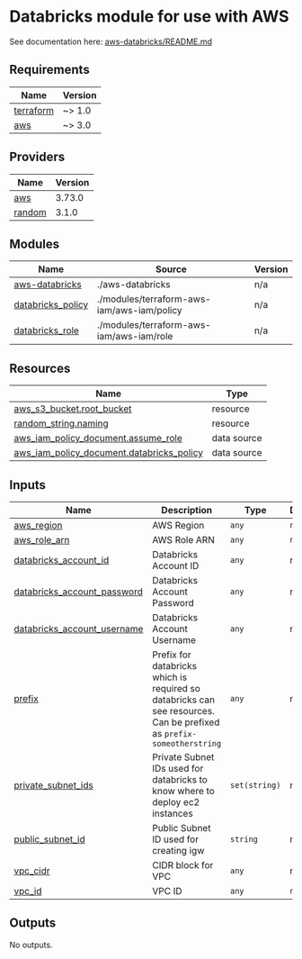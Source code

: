 # Databricks module for use with AWS
See documentation here: [aws-databricks/README.md](aws-databricks/README.md)


<!-- BEGIN_TF_DOCS -->
## Requirements

| Name | Version |
|------|---------|
| <a name="requirement_terraform"></a> [terraform](#requirement\_terraform) | ~> 1.0 |
| <a name="requirement_aws"></a> [aws](#requirement\_aws) | ~> 3.0 |

## Providers

| Name | Version |
|------|---------|
| <a name="provider_aws"></a> [aws](#provider\_aws) | 3.73.0 |
| <a name="provider_random"></a> [random](#provider\_random) | 3.1.0 |

## Modules

| Name | Source | Version |
|------|--------|---------|
| <a name="module_aws-databricks"></a> [aws-databricks](#module\_aws-databricks) | ./aws-databricks | n/a |
| <a name="module_databricks_policy"></a> [databricks\_policy](#module\_databricks\_policy) | ./modules/terraform-aws-iam/aws-iam/policy | n/a |
| <a name="module_databricks_role"></a> [databricks\_role](#module\_databricks\_role) | ./modules/terraform-aws-iam/aws-iam/role | n/a |

## Resources

| Name | Type |
|------|------|
| [aws_s3_bucket.root_bucket](https://registry.terraform.io/providers/hashicorp/aws/latest/docs/resources/s3_bucket) | resource |
| [random_string.naming](https://registry.terraform.io/providers/hashicorp/random/latest/docs/resources/string) | resource |
| [aws_iam_policy_document.assume_role](https://registry.terraform.io/providers/hashicorp/aws/latest/docs/data-sources/iam_policy_document) | data source |
| [aws_iam_policy_document.databricks_policy](https://registry.terraform.io/providers/hashicorp/aws/latest/docs/data-sources/iam_policy_document) | data source |

## Inputs

| Name | Description | Type | Default | Required |
|------|-------------|------|---------|:--------:|
| <a name="input_aws_region"></a> [aws\_region](#input\_aws\_region) | AWS Region | `any` | `null` | no |
| <a name="input_aws_role_arn"></a> [aws\_role\_arn](#input\_aws\_role\_arn) | AWS Role ARN | `any` | `null` | no |
| <a name="input_databricks_account_id"></a> [databricks\_account\_id](#input\_databricks\_account\_id) | Databricks Account ID | `any` | n/a | yes |
| <a name="input_databricks_account_password"></a> [databricks\_account\_password](#input\_databricks\_account\_password) | Databricks Account Password | `any` | n/a | yes |
| <a name="input_databricks_account_username"></a> [databricks\_account\_username](#input\_databricks\_account\_username) | Databricks Account Username | `any` | n/a | yes |
| <a name="input_prefix"></a> [prefix](#input\_prefix) | Prefix for databricks which is required so databricks can see resources. Can be prefixed as `prefix-someotherstring` | `any` | n/a | yes |
| <a name="input_private_subnet_ids"></a> [private\_subnet\_ids](#input\_private\_subnet\_ids) | Private Subnet IDs used for databricks to know where to deploy ec2 instances | `set(string)` | n/a | yes |
| <a name="input_public_subnet_id"></a> [public\_subnet\_id](#input\_public\_subnet\_id) | Public Subnet ID used for creating igw | `string` | n/a | yes |
| <a name="input_vpc_cidr"></a> [vpc\_cidr](#input\_vpc\_cidr) | CIDR block for VPC | `any` | n/a | yes |
| <a name="input_vpc_id"></a> [vpc\_id](#input\_vpc\_id) | VPC ID | `any` | `null` | no |

## Outputs

No outputs.
<!-- END_TF_DOCS -->
